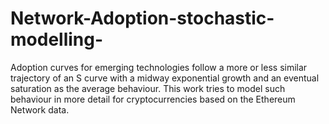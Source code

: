 # Network-Adoption-stochastic-modelling-
Adoption curves for emerging technologies follow a more or less similar trajectory of an S curve with a midway exponential growth and an eventual saturation as the average behaviour. This work tries to model such behaviour in more detail for cryptocurrencies based on the Ethereum Network data. 
